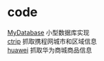 # code
[MyDatabase](https://github.com/cikewang/code/tree/master/myDatabase) 	小型数据库实现 <br>
[ctrip](https://github.com/cikewang/code/tree/master/ctrip) 	抓取携程网城市和区域信息 <br>
[huawei](https://github.com/cikewang/code/tree/master/hauwei) 	抓取华为商城商品信息 <br>
